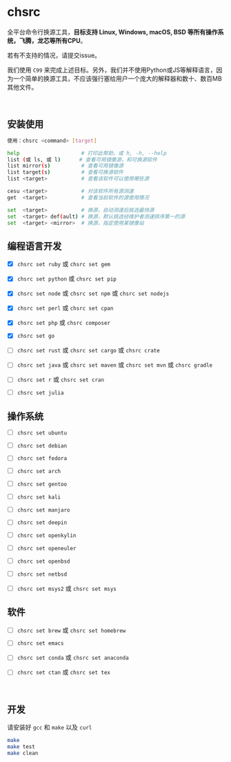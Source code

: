 # chsrc

全平台命令行换源工具，**目标支持 Linux, Windows, macOS, BSD 等所有操作系统，飞腾，龙芯等所有CPU**。

若有不支持的情况，请提交issue。

我们使用 `C99` 来完成上述目标。另外，我们并不使用Python或JS等解释语言，因为一个简单的换源工具，不应该强行塞给用户一个庞大的解释器和数十、数百MB其他文件。

<br>

## 安装使用

```bash
使用：chsrc <command> [target]

help                    # 打印此帮助，或 h, -h, --help
list (或 ls, 或 l)      # 查看可用镜像源，和可换源软件
list mirror(s)          # 查看可用镜像源
list target(s)          # 查看可换源软件
list <target>           # 查看该软件可以使用哪些源

cesu <target>           # 对该软件所有源测速
get  <target>           # 查看当前软件的源使用情况

set  <target>           # 换源，自动测速后挑选最快源
set  <target> def(ault) # 换源，默认挑选经维护者测速排序第一的源
set  <target> <mirror>  # 换源，指定使用某镜像站
```

## 编程语言开发
- [x] `chsrc set ruby`  或 `chsrc set gem`

- [x] `chsrc set python` 或 `chsrc set pip`

- [x] `chsrc set node`   或 `chsrc set npm` 或 `chsrc set nodejs`

- [x] `chsrc set perl` 或 `chsrc set cpan`
- [x] `chsrc set php`  或 `chsrc composer`

- [x] `chsrc set go`
- [ ] `chsrc set rust`  或 `chsrc set cargo` 或 `chsrc crate`
- [ ] `chsrc set java`  或 `chsrc set maven` 或 `chsrc set mvn` 或 `chsrc gradle`

- [ ] `chsrc set r`  或 `chsrc set cran`
- [ ] `chsrc set julia`

## 操作系统
- [ ] `chsrc set ubuntu`
- [ ] `chsrc set debian`
- [ ] `chsrc set fedora`
- [ ] `chsrc set arch`
- [ ] `chsrc set gentoo`
- [ ] `chsrc set kali`
- [ ] `chsrc set manjaro`

- [ ] `chsrc set deepin`
- [ ] `chsrc set openkylin`
- [ ] `chsrc set openeuler`

- [ ] `chsrc set openbsd`
- [ ] `chsrc set netbsd`

- [ ] `chsrc set msys2` 或 `chsrc set msys`

## 软件

- [ ] `chsrc set brew`  或 `chsrc set homebrew`
- [ ] `chsrc set emacs`
- [ ] `chsrc set conda` 或 `chsrc set anaconda`
- [ ] `chsrc set ctan`  或 `chsrc set tex`


<br>

## 开发

请安装好 `gcc` 和 `make` 以及 `curl`

```bash
make
make test
make clean
```
